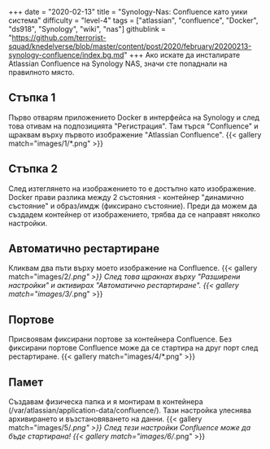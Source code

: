 +++
date = "2020-02-13"
title = "Synology-Nas: Confluence като уики система"
difficulty = "level-4"
tags = ["atlassian", "confluence", "Docker", "ds918", "Synology", "wiki", "nas"]
githublink = "https://github.com/terrorist-squad/knedelverse/blob/master/content/post/2020/february/20200213-synology-confluence/index.bg.md"
+++
Ако искате да инсталирате Atlassian Confluence на Synology NAS, значи сте попаднали на правилното място.
## Стъпка 1
Първо отварям приложението Docker в интерфейса на Synology и след това отивам на подпозицията "Регистрация". Там търся "Confluence" и щраквам върху първото изображение "Atlassian Confluence".
{{< gallery match="images/1/*.png" >}}

## Стъпка 2
След изтеглянето на изображението то е достъпно като изображение. Docker прави разлика между 2 състояния - контейнер "динамично състояние" и образ/имдж (фиксирано състояние). Преди да можем да създадем контейнер от изображението, трябва да се направят няколко настройки.
## Автоматично рестартиране
Кликвам два пъти върху моето изображение на Confluence.
{{< gallery match="images/2/*.png" >}}
След това щракнах върху "Разширени настройки" и активирах "Автоматично рестартиране".
{{< gallery match="images/3/*.png" >}}

## Портове
Присвоявам фиксирани портове за контейнера Confluence. Без фиксирани портове Confluence може да се стартира на друг порт след рестартиране.
{{< gallery match="images/4/*.png" >}}

## Памет
Създавам физическа папка и я монтирам в контейнера (/var/atlassian/application-data/confluence/). Тази настройка улеснява архивирането и възстановяването на данни.
{{< gallery match="images/5/*.png" >}}
След тези настройки Confluence може да бъде стартирана!
{{< gallery match="images/6/*.png" >}}